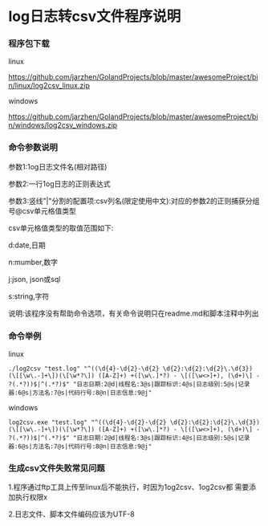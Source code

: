 # log日志转csv文件程序说明
### 程序包下载

linux

https://github.com/jarzhen/GolandProjects/blob/master/awesomeProject/bin/linux/log2csv_linux.zip

windows

https://github.com/jarzhen/GolandProjects/blob/master/awesomeProject/bin/windows/log2csv_windows.zip

### 命令参数说明

参数1:1og日志文件名(相对路径)

参数2:一行1og日志的正则表达式

参数3:竖线"|"分割的配置项:csv列名(限定使用中文):对应的参数2的正则捕获分组号@csv单元格值类型

csv单元格值类型的取值范围如下:

d:date,日期

n:mumber,数字

j:json, json或sql

s:string,字符

说明:该程序没有帮助命令选项，有关命令说明只在readme.md和脚本注释中列出

### 命令举例
linux
```
./log2csv "test.log" "^((\d{4}-\d{2}-\d{2} \d{2}:\d{2}:\d{2}\.\d{3}) (\[[\w\.-]+\])(\[\w*?\]) ([A-Z]+) +([\w\.]*?) - \[([\w<>]+), (\d+)\] - ?(.*?))$|^(.*?)$" "日志日期:2@d|线程名:3@s|跟踪标识:4@s|日志级别:5@s|记录器:6@s|方法名:7@s|代码行号:8@n|日志信息:9@j"
```
windows
```
log2csv.exe "test.log" "^((\d{4}-\d{2}-\d{2} \d{2}:\d{2}:\d{2}\.\d{3}) (\[[\w\.-]+\])(\[\w*?\]) ([A-Z]+) +([\w\.]*?) - \[([\w<>]+), (\d+)\] - ?(.*?))$|^(.*?)$" "日志日期:2@d|线程名:3@s|跟踪标识:4@s|日志级别:5@s|记录器:6@s|方法名:7@s|代码行号:8@n|日志信息:9@j"
```
### 生成csv文件失败常见问题

1.程序通过ftp工具上传至linux后不能执行，时因为1og2csv、1og2csv都 需要添加执行权限x

2.日志文件、脚本文件编码应该为UTF-8


